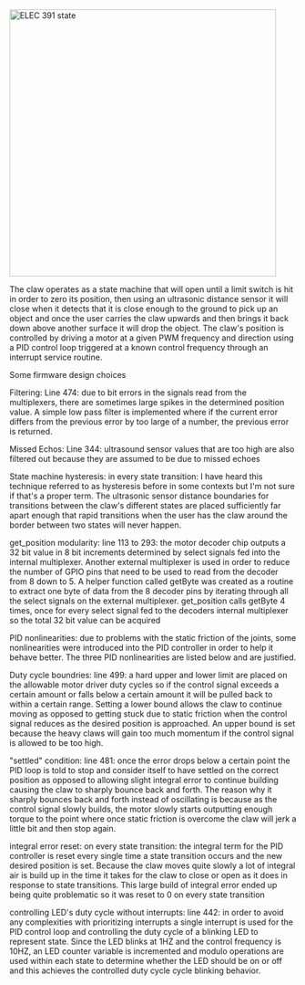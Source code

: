 
<img width="468" alt="ELEC 391 state" src="https://github.com/PetervandenDoel/Robot-Claw/assets/73015873/a092b8a4-749c-4c27-b9c2-955e0ebb2656">

The claw operates as a state machine that will open until a limit switch is hit in order to zero its position, then using an ultrasonic distance sensor it will close when it detects that it is close enough to the ground to pick up an object and once the user carries the claw upwards and then brings it back down above another surface it will drop the object. The claw's position is controlled by driving a motor at a given PWM frequency and direction using a PID control loop triggered at a known control frequency through an interrupt service routine. 

Some firmware design choices

Filtering: Line 474: due to bit errors in the signals read from the multiplexers, there are sometimes large spikes in the determined position value. A simple low pass filter is implemented where if the current error differs from the previous error by too large of a number, the previous error is returned. 

Missed Echos: Line 344: ultrasound sensor values that are too high are also filtered out because they are assumed to be due to missed echoes

State machine hysteresis: in every state transition: I have heard this technique referred to as hysteresis before in some contexts but I'm not sure if that's a proper term. The ultrasonic sensor distance boundaries for transitions between the claw's different states are placed sufficiently far apart enough that rapid transitions when the user has the claw around the border between two states will never happen. 

get_position modularity: line 113 to 293: the motor decoder chip outputs a 32 bit value in 8 bit increments determined by select signals fed into the internal multiplexer. Another external multiplexer is used in order to reduce the number of GPIO pins that need to be used to read from the decoder from 8 down to 5. A helper function called getByte was created as a routine to extract one byte of data from the 8 decoder pins by iterating through all the select signals on the external multiplexer. get_position calls getByte 4 times, once for every select signal fed to the decoders internal multiplexer so the total 32 bit value can be acquired

PID nonlinearities: due to problems with the static friction of the joints, some nonlinearities were introduced into the PID controller in order to help it behave better. The three PID nonlinearities are listed below and are justified.

Duty cycle boundries: line 499: a hard upper and lower limit are placed on the allowable motor driver duty cycles so if the control signal exceeds a certain amount or falls below a certain amount it will be pulled back to within a certain range. Setting a lower bound allows the claw to continue moving as opposed to getting stuck due to static friction when the control signal reduces as the desired position is approached. An upper bound is set because the heavy claws will gain too much momentum if the control signal is allowed to be too high. 

"settled" condition: line 481: once the error drops below a certain point the PID loop is told to stop and consider itself to have settled on the correct position as opposed to allowing slight integral error to continue building causing the claw to sharply bounce back and forth. The reason why it sharply bounces back and forth instead of oscillating is because as the control signal slowly builds, the motor slowly starts outputting enough torque to the point where once static friction is overcome the claw will jerk a little bit and then stop again.

integral error reset: on every state transition: the integral term for the PID controller is reset every single time a state transition occurs and the new desired position is set. Because the claw moves quite slowly a lot of integral air is build up in the time it takes for the claw to close or open as it does in response to state transitions. This large build of integral error ended up being quite problematic so it was reset to 0 on every state transition

controlling LED's duty cycle without interrupts: line 442: in order to avoid any complexities with prioritizing interrupts a single interrupt is used for the PID control loop and controlling the duty cycle of a blinking LED to represent state. Since the LED blinks at 1HZ and the control frequency is 10HZ, an LED counter variable is incremented and modulo operations are used within each state to determine whether the LED should be on or off and this achieves the controlled duty cycle cycle blinking behavior.

